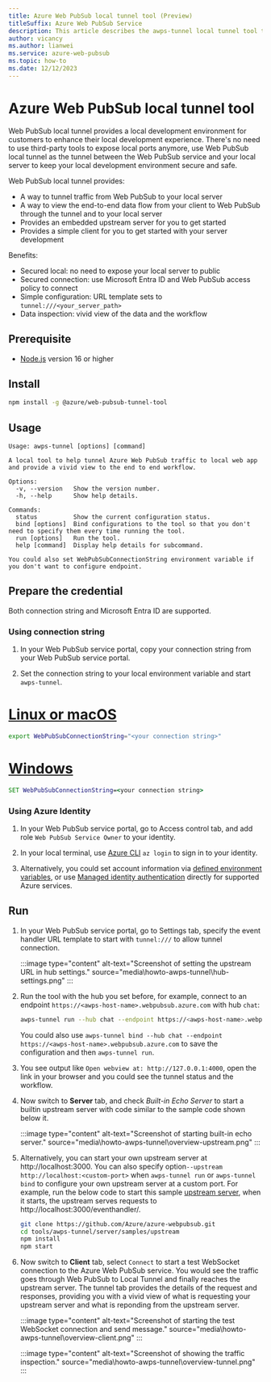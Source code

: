 ```yaml
---
title: Azure Web PubSub local tunnel tool (Preview)
titleSuffix: Azure Web PubSub Service
description: This article describes the awps-tunnel local tunnel tool to help improve local development experience.
author: vicancy
ms.author: lianwei
ms.service: azure-web-pubsub
ms.topic: how-to
ms.date: 12/12/2023
---
```


#  Azure Web PubSub local tunnel tool

Web PubSub local tunnel provides a local development environment for customers to enhance their local development experience. There's no need to use third-party tools to expose local ports anymore, use Web PubSub local tunnel as the tunnel between the Web PubSub service and your local server to keep your local development environment secure and safe.

Web PubSub local tunnel provides:
* A way to tunnel traffic from Web PubSub to your local server
* A way to view the end-to-end data flow from your client to Web PubSub through the tunnel and to your local server
* Provides an embedded upstream server for you to get started
* Provides a simple client for you to get started with your server development

Benefits:
* Secured local: no need to expose your local server to public
* Secured connection: use Microsoft Entra ID and Web PubSub access policy to connect
* Simple configuration: URL template sets to `tunnel:///<your_server_path>` 
* Data inspection: vivid view of the data and the workflow

## Prerequisite
* [Node.js](https://nodejs.org/) version 16 or higher 

## Install

```bash
npm install -g @azure/web-pubsub-tunnel-tool
```

## Usage

```
Usage: awps-tunnel [options] [command]

A local tool to help tunnel Azure Web PubSub traffic to local web app and provide a vivid view to the end to end workflow.

Options:
  -v, --version   Show the version number.
  -h, --help      Show help details.

Commands:
  status          Show the current configuration status.
  bind [options]  Bind configurations to the tool so that you don't need to specify them every time running the tool.
  run [options]   Run the tool.
  help [command]  Display help details for subcommand.

You could also set WebPubSubConnectionString environment variable if you don't want to configure endpoint.

```

## Prepare the credential

Both connection string and Microsoft Entra ID are supported.

### Using connection string

1. In your Web PubSub service portal, copy your connection string from your Web PubSub service portal. 

1. Set the connection string to your local environment variable and start `awps-tunnel`.

# [Linux or macOS](#tab/bash)
```bash
export WebPubSubConnectionString="<your connection string>"
```
# [Windows](#tab/cmd)
```cmd
SET WebPubSubConnectionString=<your connection string>
```

### Using Azure Identity

1. In your Web PubSub service portal, go to Access control tab, and add role `Web PubSub Service Owner` to your identity.

1. In your local terminal, use [Azure CLI](/cli/azure/authenticate-azure-cli) `az login` to sign in to your identity.

1. Alternatively, you could set account information via [defined environment variables](/javascript/api/overview/azure/identity-readme#environment-variables), or use [Managed identity authentication](/entra/identity/managed-identities-azure-resources/overview#which-operations-can-i-perform-on-managed-identities) directly for supported Azure services.

## Run
1. In your Web PubSub service portal, go to Settings tab, specify the event handler URL template to start with `tunnel:///` to allow tunnel connection.

    :::image type="content" alt-text="Screenshot of setting the upstream URL in hub settings." source="media\howto-awps-tunnel\hub-settings.png" :::

1. Run the tool with the hub you set before, for example, connect to an endpoint `https://<awps-host-name>.webpubsub.azure.com` with hub `chat`:
    ```bash
    awps-tunnel run --hub chat --endpoint https://<awps-host-name>.webpubsub.azure.com
    ```

    You could also use `awps-tunnel bind --hub chat --endpoint https://<awps-host-name>.webpubsub.azure.com` to save the configuration and then `awps-tunnel run`.

1. You see output like `Open webview at: http://127.0.0.1:4000`, open the link in your browser and you could see the tunnel status and the workflow.

1. Now switch to **Server** tab, and check *Built-in Echo Server* to start a builtin upstream server with code similar to the sample code shown below it.

   :::image type="content" alt-text="Screenshot of starting built-in echo server." source="media\howto-awps-tunnel\overview-upstream.png" :::

1. Alternatively, you can start your own upstream server at http://localhost:3000. You can also specify option`--upstream http://localhost:<custom-port>` when `awps-tunnel run` or `awps-tunnel bind` to configure your own upstream server at a custom port. For example, run the below code to start this sample [upstream server](https://github.com/Azure/azure-webpubsub/tree/main/tools/awps-tunnel/server/samples/upstream/), when it starts, the upstream serves requests to http://localhost:3000/eventhandler/.
  
      ```bash
      git clone https://github.com/Azure/azure-webpubsub.git
      cd tools/awps-tunnel/server/samples/upstream
      npm install
      npm start
      ```

1. Now switch to **Client** tab, select `Connect` to start a test WebSocket connection to the Azure Web PubSub service. You would see the traffic goes through Web PubSub to Local Tunnel and finally reaches the upstream server. The tunnel tab provides the details of the request and responses, providing you with a vivid view of what is requesting your upstream server and what is reponding from the upstream server.

   :::image type="content" alt-text="Screenshot of starting the test WebSocket connection and send message." source="media\howto-awps-tunnel\overview-client.png" :::

   :::image type="content" alt-text="Screenshot of showing the traffic inspection." source="media\howto-awps-tunnel\overview-tunnel.png" :::